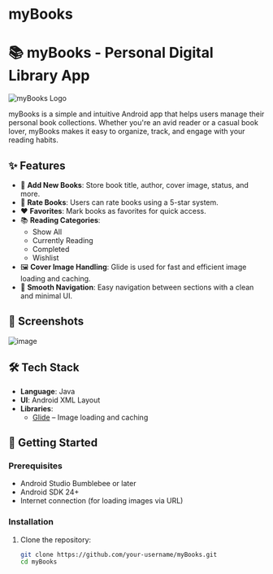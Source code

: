 # myBooks
# 📚 myBooks - Personal Digital Library App

![myBooks Logo](path/to/logo.png) <!-- Replace with actual path or remove if not hosting -->

myBooks is a simple and intuitive Android app that helps users manage their personal book collections. Whether you're an avid reader or a casual book lover, myBooks makes it easy to organize, track, and engage with your reading habits.

## ✨ Features

- 📖 **Add New Books**: Store book title, author, cover image, status, and more.
- 🌟 **Rate Books**: Users can rate books using a 5-star system.
- ❤️ **Favorites**: Mark books as favorites for quick access.
- 📚 **Reading Categories**:
  - Show All
  - Currently Reading
  - Completed
  - Wishlist
- 🖼️ **Cover Image Handling**: Glide is used for fast and efficient image loading and caching.
- 🔎 **Smooth Navigation**: Easy navigation between sections with a clean and minimal UI.

## 📱 Screenshots

![image](https://github.com/user-attachments/assets/a6add3cd-dbba-45b4-9b7e-dbc7cbdef4cc)



## 🛠️ Tech Stack

- **Language**: Java 
- **UI**: Android XML Layout
- **Libraries**:
  - [Glide](https://github.com/bumptech/glide) – Image loading and caching

## 🚀 Getting Started

### Prerequisites

- Android Studio Bumblebee or later
- Android SDK 24+
- Internet connection (for loading images via URL)

### Installation

1. Clone the repository:
   ```bash
   git clone https://github.com/your-username/myBooks.git
   cd myBooks
